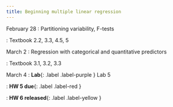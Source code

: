 ```yaml
---
title: Beginning multiple linear regression
---
```


February 28
: Partitioning variability, F-tests

: Textbook 2.2, 3.3, 4.5, 5

March 2
: Regression with categorical and quantitative predictors

: Textbook 3.1, 3.2, 3.3

March 4
: **Lab**{: .label .label-purple } Lab 5

: **HW 5 due**{: .label .label-red }

: **HW 6 released**{: .label .label-yellow }